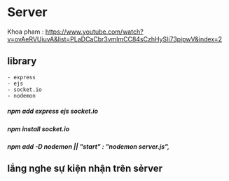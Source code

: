 # Server
Khoa pham : https://www.youtube.com/watch?v=ovAeRVUiuvA&list=PLaDCaCbr3vmlmCC84sCzhHySIi73pipwV&index=2
## library
    - express
    - ejs
    - socket.io
    - nodemon

##### npm add express ejs socket.io
##### npm install socket.io
##### npm add -D nodemon  || "start" : "nodemon server.js",

## lắng nghe sự kiện nhận trên sẻrver

